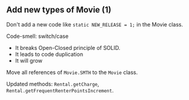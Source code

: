 ## Add new types of Movie (1)

Don't add a new code like `static NEW_RELEASE = 1;` in the Movie class.

Code-smell: switch/case
- It breaks Open-Closed principle of SOLID.
- It leads to code duplication
- It will grow

Move all references of `Movie.SMTH` to the `Movie` class.

Updated methods: `Rental.getCharge`, `Rental.getFrequentRenterPointsIncrement`.

